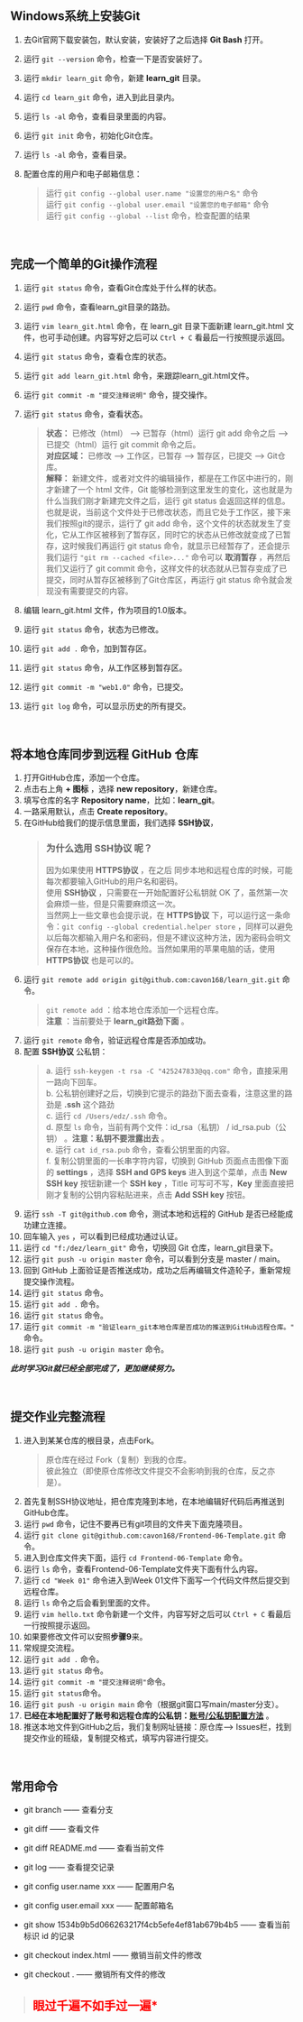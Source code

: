 
## Windows系统上安装Git
1. 去Git官网下载安装包，默认安装，安装好了之后选择 **Git Bash** 打开。
2. 运行 `git --version` 命令，检查一下是否安装好了。
3. 运行 `mkdir learn_git` 命令，新建 **learn_git** 目录。
4. 运行 `cd learn_git` 命令，进入到此目录内。
5. 运行 `ls -al` 命令，查看目录里面的内容。
6. 运行 `git init` 命令，初始化Git仓库。
7. 运行 `ls -al` 命令，查看目录。
8. 配置仓库的用户和电子邮箱信息：<br>
    > 运行 `git config --global user.name "设置您的用户名"` 命令<br>
    > 运行 `git config --global user.email "设置您的电子邮箱"` 命令<br>
    > 运行 `git config --global --list` 命令，检查配置的结果
    
    <br>
## 完成一个简单的Git操作流程
1. 运行 `git status` 命令，查看Git仓库处于什么样的状态。
2. 运行 `pwd` 命令，查看learn_git目录的路劲。
3. 运行 `vim learn_git.html` 命令，在 learn_git 目录下面新建  learn_git.html 文件，也可手动创建。内容写好之后可以 `Ctrl + C` 看最后一行按照提示返回。
4. 运行 `git status` 命令，查看仓库的状态。
5. 运行 `git add learn_git.html` 命令，来跟踪learn_git.html文件。
6. 运行 `git commit -m "提交注释说明"` 命令，提交操作。
7. 运行 `git status` 命令，查看状态。
    > **状态：** 已修改（html） --> 已暂存（html）运行 git add 命令之后 --> 已提交（html）运行 git commit 命令之后。<br>
    > **对应区域：** 已修改 --> 工作区，已暂存 --> 暂存区，已提交 --> Git仓库。<br>
    > **解释：** 新建文件，或者对文件的编辑操作，都是在工作区中进行的，刚才新建了一个 html 文件，Git 能够检测到这里发生的变化，这也就是为什么当我们刚才新建完文件之后，运行 git status 会返回这样的信息。也就是说，当前这个文件处于已修改状态，而且它处于工作区，接下来我们按照git的提示，运行了 git add 命令，这个文件的状态就发生了变化，它从工作区被移到了暂存区，同时它的状态从已修改就变成了已暂存，这时候我们再运行 git status 命令，就显示已经暂存了，还会提示我们运行 `"git rm --cached <file>..."` 命令可以 **取消暂存** ，再然后我们又运行了 git commit 命令，这样文件的状态就从已暂存变成了已提交，同时从暂存区被移到了Git仓库区，再运行 git status 命令就会发现没有需要提交的内容。
8. 编辑 learn_git.html 文件，作为项目的1.0版本。
9. 运行 `git status` 命令，状态为已修改。
10. 运行 `git add .` 命令，加到暂存区。
11. 运行 `git status` 命令，从工作区移到暂存区。
12. 运行 `git commit -m "web1.0"` 命令，已提交。
13. 运行 `git log` 命令，可以显示历史的所有提交。

    <br>
## 将本地仓库同步到远程 GitHub 仓库
1. 打开GitHub仓库，添加一个仓库。
2. 点击右上角 **+ 图标** ，选择 **new repository**，新建仓库。
3. 填写仓库的名字 **Repository name**，比如：**learn_git**。
4. 一路采用默认，点击 **Create repository**。
5. 在GitHub给我们的提示信息里面，我们选择 **SSH协议**，
    > ### 为什么选用 **SSH协议** 呢？
    > 因为如果使用 **HTTPS协议** ，在之后 同步本地和远程仓库的时候，可能每次都要输入GitHub的用户名和密码。<br>
    > 使用 **SSH协议** ，只需要在一开始配置好公私钥就 OK 了，虽然第一次会麻烦一些，但是只需要麻烦这一次。<br>
    > 当然网上一些文章也会提示说，在 **HTTPS协议** 下，可以运行这一条命令：`git config --global credential.helper store` ，同样可以避免以后每次都输入用户名和密码，但是不建议这种方法，因为密码会明文保存在本地，这种操作很危险。当然如果用的苹果电脑的话，使用 **HTTPS协议** 也是可以的。<br>
6. 运行 `git remote add origin git@github.com:cavon168/learn_git.git` 命令。
   > `git remote add` ：给本地仓库添加一个远程仓库。<br>
   > **注意** ：当前要处于 **learn_git路劲下面** 。
7. 运行 `git remote` 命令，验证远程仓库是否添加成功。
8. 配置 **SSH协议** 公私钥：
    > a. 运行 `ssh-keygen -t rsa -C "425247833@qq.com"` 命令，直接采用一路向下回车。<br>
    > b. 公私钥创建好之后，切换到它提示的路劲下面去查看，注意这里的路劲是 **.ssh** 这个路劲 <br>
    > c. 运行 `cd /Users/edz/.ssh` 命令。<br>
    > d. 原型 `ls` 命令，当前有两个文件：id_rsa（私钥） / id_rsa.pub（公钥） 。**注意：私钥不要泄露出去** 。<br>
    > e. 运行 `cat id_rsa.pub` 命令，查看公钥里面的内容。<br>
    > f. 复制公钥里面的一长串字符内容，切换到 GitHub 页面点击图像下面的 **settings** ，选择 **SSH and GPS keys** 进入到这个菜单，点击 **New SSH key** 按钮新建一个 **SSH key** ，Title 可写可不写，**Key** 里面直接把刚才复制的公钥内容粘贴进来，点击 **Add SSH key** 按钮。<br>
9. 运行 `ssh -T git@github.com` 命令，测试本地和远程的 GitHub 是否已经能成功建立连接。
10. 回车输入 `yes` ，可以看到已经成功通过认证。
11. 运行 `cd "f:/dez/learn_git"` 命令，切换回 Git 仓库，learn_git目录下。
12. 运行 `git push -u origin master` 命令，可以看到分支是 master / main。
13. 回到 GitHub 上面验证是否推送成功，成功之后再编辑文件造轮子，重新常规提交操作流程。
14. 运行 `git status` 命令。
15. 运行 `git add .` 命令。
16. 运行 `git status` 命令。
17. 运行 `git commit -m "验证learn_git本地仓库是否成功的推送到GitHub远程仓库。"` 命令。
18. 运行 `git push -u origin master` 命令。

***此时学习Git就已经全部完成了，更加继续努力。***

<br>

## 提交作业完整流程
1. 进入到某某仓库的根目录，点击Fork。
    > 原仓库在经过 Fork（复制）到我的仓库。<br>
    > 彼此独立（即使原仓库修改文件提交不会影响到我的仓库，反之亦是）。
2. 首先复制SSH协议地址，把仓库克隆到本地，在本地编辑好代码后再推送到GitHub仓库。
3. 运行 `pwd` 命令，记住不要再已有git项目的文件夹下面克隆项目。
4. 运行 `git clone git@github.com:cavon168/Frontend-06-Template.git` 命令。
5. 进入到仓库文件夹下面，运行 `cd Frontend-06-Template` 命令。
6. 运行 `ls` 命令，查看Frontend-06-Template文件夹下面有什么内容。
7. 运行 `cd "Week 01"` 命令进入到Week 01文件下面写一个代码文件然后提交到远程仓库。
8. 运行 `ls` 命令之后会看到里面的文件。
9. 运行 `vim hello.txt` 命令新建一个文件，内容写好之后可以 `Ctrl + C` 看最后一行按照提示返回。
10. 如果要修改文件可以安照**步骤9**来。
11. 常规提交流程。
12. 运行 `git add .` 命令。
13. 运行 `git status` 命令。
14. 运行 `git commit -m "提交注释说明"`命令。
15. 运行 `git status`命令。
16. 运行 `git push -u origin main` 命令（根据git窗口写main/master分支）。
17. **已经在本地配置好了账号和远程仓库的公私钥：[账号/公私钥配置方法](https://github.com/cavon168/learn_git)** 。
18. 推送本地文件到GitHub之后，我们复制网址链接：原仓库--> Issues栏，找到提交作业的班级，复制提交格式，填写内容进行提交。

<br>

## 常用命令

  * git branch —— 查看分支 

  * git diff —— 查看文件

  * git diff README.md —— 查看当前文件

  * git log —— 查看提交记录

  * git config user.name xxx —— 配置用户名

  * git config user.email xxx —— 配置邮箱名

  * git show 1534b9b5d066263217f4cb5efe4ef81ab679b4b5 —— 查看当前标识 id 的记录
  
  * git checkout index.html —— 撤销当前文件的修改

  * git checkout . —— 撤销所有文件的修改

> ## <color style="color: red;">**眼过千遍不如手过一遍***<color/>

